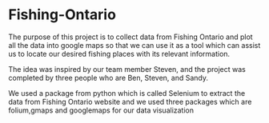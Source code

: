 # Fishing-Ontario
The purpose of this project is to collect data from Fishing Ontario and plot all the data into google maps so that we can use it as a tool which can assist us to locate our desired fishing places with its relevant information. 

The idea was inspired by our team member Steven, and the project was completed by three people who are Ben, Steven, and Sandy.

We used a package from python which is called Selenium to extract the data from Fishing Ontario website and we used three packages which are folium,gmaps and googlemaps for our data visualization
